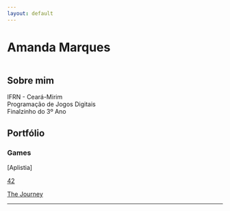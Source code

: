 ```yaml
---
layout: default
---
```

# Amanda Marques   
![]()


## Sobre mim
  IFRN - Ceará-Mirim   
  Programação de Jogos Digitais   
  Finalzinho do 3º Ano   
  
## Portfólio   
### Games

[Aplistia]

[42](amanda13.github.io/Jogo/)

[The Journey](amanda13.github.io/TheJourney/)





* * *

[//]: # (Não aparece)

